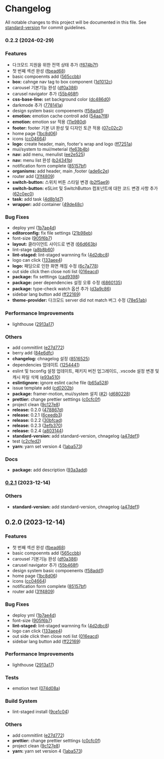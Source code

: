 # Changelog

All notable changes to this project will be documented in this file. See [standard-version](https://github.com/conventional-changelog/standard-version) for commit guidelines.

### 0.2.2 (2024-02-29)

### Features

-   다크모드 지원을 위한 전역 상태 추가 ([f674b7f](https://github.com/devxian96/devxian96.github.io/commit/f674b7f663b0572259a1822f237222bc6bc391de))
-   첫 번째 섹션 완성 ([fbead68](https://github.com/devxian96/devxian96.github.io/commit/fbead680e08c6bc3c8f8a019e05b12df28c844d1))
-   basic compoennts add ([565ccbb](https://github.com/devxian96/devxian96.github.io/commit/565ccbb86f68786eb8313617109fe1aecdac5dba))
-   **box:** cahnge nav tag to box component ([1d1012c](https://github.com/devxian96/devxian96.github.io/commit/1d1012c51f5b39412166d049dee0c941111ad18b))
-   carousel 기본기능 완성 ([df0a386](https://github.com/devxian96/devxian96.github.io/commit/df0a386a18274e5f98d9a01e9bffd8ad60c1624a))
-   carusel navigator 추가 ([55b468f](https://github.com/devxian96/devxian96.github.io/commit/55b468f77d5eed3cddb8bc3d0e5af6eb78809187))
-   **css-base-line:** set background color ([dc486d0](https://github.com/devxian96/devxian96.github.io/commit/dc486d0dc1139db2651348463ebb3bc019c8b48b))
-   darkmode 추가 ([778141a](https://github.com/devxian96/devxian96.github.io/commit/778141a87c0f40f5abba543a6b22a4693d847ce0))
-   design system basic compoenents ([f58add1](https://github.com/devxian96/devxian96.github.io/commit/f58add1b8665d348be76f81ab618f06268dce830))
-   **emotion:** emotion cache controll add ([54aa7f8](https://github.com/devxian96/devxian96.github.io/commit/54aa7f8b66f7cad1f5c70dedf673800c9cc51af4))
-   **emotion:** emotion ssr 적용 ([11e980d](https://github.com/devxian96/devxian96.github.io/commit/11e980d40299047db694ca475091a3a07aa085ce))
-   **footer:** footer 기본 UI 완성 및 디자인 토큰 적용 ([07c02c2](https://github.com/devxian96/devxian96.github.io/commit/07c02c20f22191e5bb4238856af2ce9427f70ac3))
-   home page ([1bc8d06](https://github.com/devxian96/devxian96.github.io/commit/1bc8d06396baae39a76bf1672aedf8834e0e2c3d))
-   icons ([cc04664](https://github.com/devxian96/devxian96.github.io/commit/cc046647baeb21cc7e7c443549009579f81e22d8))
-   **logo:** create header, main, footer's wrap and logo ([ff7251a](https://github.com/devxian96/devxian96.github.io/commit/ff7251aaa34b02976e09f7bfa8852e7cc4538014))
-   mui/system to mui/meterial ([fe63b4b](https://github.com/devxian96/devxian96.github.io/commit/fe63b4b775a679626bdb22ce46a3707fb3cbbc56))
-   **nav:** add menu, menulist ([ee2e525](https://github.com/devxian96/devxian96.github.io/commit/ee2e525eac700e426e5b92c211dbb4a13a3c3ea1))
-   **nav:** menu list 완성 ([b24341b](https://github.com/devxian96/devxian96.github.io/commit/b24341bfb7b1220f602fc2798915634a6cdd23b8))
-   notification form complete ([85157bf](https://github.com/devxian96/devxian96.github.io/commit/85157bfae32ee104b76ddfeae668f06a95832b4a))
-   **organisms:** add header, main ,footer ([ade6c2e](https://github.com/devxian96/devxian96.github.io/commit/ade6c2e21769633b4ad4eb2bf3af5cc10443eb5b))
-   router add ([31f4809](https://github.com/devxian96/devxian96.github.io/commit/31f48092520c8d78ee4970ab726b0593173c27eb))
-   **switch-button:** 스위치 버튼 스타일 변경 ([b2f5ae9](https://github.com/devxian96/devxian96.github.io/commit/b2f5ae943f705b5ad7afea6ce7eee35b8e1aa48b))
-   **switch-button:** eSLint 및 SwitchButton 컴포넌트에 대한 코드 변경 사항 추가 ([62c0ec0](https://github.com/devxian96/devxian96.github.io/commit/62c0ec07d7ef19f55b5121c407239a6cc416570b))
-   **task:** add task ([4d8b1d7](https://github.com/devxian96/devxian96.github.io/commit/4d8b1d7bce69df4bc69c54d4263ae10ace962187))
-   **wrapper:** add container ([49de48c](https://github.com/devxian96/devxian96.github.io/commit/49de48ce3e184ee828f5f59087478778e2992f13))

### Bug Fixes

-   deploy yml ([1b7ae4d](https://github.com/devxian96/devxian96.github.io/commit/1b7ae4dd66e4484bda85d4c29d83b8f692aab061))
-   **editorconfig:** fix file settings ([21b98eb](https://github.com/devxian96/devxian96.github.io/commit/21b98ebc9a4d130f32cad2aab3efb889a39d6f38))
-   font-size ([905f6b7](https://github.com/devxian96/devxian96.github.io/commit/905f6b7be153e008c6b30ec9c46b0e8eed6f7f2d))
-   **layout:** 클라이언트 사이드로 변경 ([66d663b](https://github.com/devxian96/devxian96.github.io/commit/66d663be366e1d075830ff4e354ece19df218e27))
-   lint-stage ([a8b8b60](https://github.com/devxian96/devxian96.github.io/commit/a8b8b60d0910501701167f209e92292ef238d225))
-   **lint-staged:** lint-staged warnning fix ([4d2dbc8](https://github.com/devxian96/devxian96.github.io/commit/4d2dbc878f4a1e1b9e52e17993c9b93de5c646b2))
-   logo can click ([133aee4](https://github.com/devxian96/devxian96.github.io/commit/133aee4640f67b5431886bfa662c4de175f81b33))
-   **logo:** 패딩으로 인한 화면 깨짐 수정 ([6c7a778](https://github.com/devxian96/devxian96.github.io/commit/6c7a7784111b55bb02e3166b45f3939e75c24169))
-   out side click then close noti list ([016eacd](https://github.com/devxian96/devxian96.github.io/commit/016eacdeaf889b7bf0c8d22faf79f69a36378360))
-   **package:** fix setttings ([cad9398](https://github.com/devxian96/devxian96.github.io/commit/cad9398ea124031833ab7d3852e1ee5fc203a2cc))
-   **package:** peer dependencies 설정 오류 수정 ([6860135](https://github.com/devxian96/devxian96.github.io/commit/6860135096b5d6248523663799bd5a30210d8613))
-   **package:** type-check watch 옵션 추가 ([d3a9c86](https://github.com/devxian96/devxian96.github.io/commit/d3a9c86c0dfd298ecef14ab07a50b16b9542b56e))
-   sidebar lang button add ([ff22169](https://github.com/devxian96/devxian96.github.io/commit/ff221699142c8b5f3042eee8cb864d7f684b287e))
-   **theme-provider:** 다크모드 server did not match 버그 수정 ([78e51ab](https://github.com/devxian96/devxian96.github.io/commit/78e51ab4d950ca3a040ceed0c5892f86487ff751))

### Performance Improvements

-   lighthouse ([2913a17](https://github.com/devxian96/devxian96.github.io/commit/2913a175654bb22027218120077649ae2a130a2a))

### Others

-   add commitlint ([e27d772](https://github.com/devxian96/devxian96.github.io/commit/e27d772632667e6dbe631f8a62a3aa705b8e04b9))
-   berry add ([84e6dfc](https://github.com/devxian96/devxian96.github.io/commit/84e6dfcc35412c6faf6cc26ebe560842f14d2f34))
-   **changelog:** chnagelog 설정 ([8516525](https://github.com/devxian96/devxian96.github.io/commit/85165253e58ac00532757178893a8f36ded6aa95))
-   dependencies 업데이트 ([1254441](https://github.com/devxian96/devxian96.github.io/commit/125444168373bcc0a1cac99fe257dd6e0a9c0b19))
-   eslint 및 tsconfig 설정 업데이트, 패키지 버전 업그레이드, .vscode 설정 변경 및 캐시 파일 삭제 ([e93a510](https://github.com/devxian96/devxian96.github.io/commit/e93a510c3cee32d0ac560b5c998ee1b834bdf6b3))
-   **eslintignore:** ignore eslint cache file ([b65a528](https://github.com/devxian96/devxian96.github.io/commit/b65a5285ce6a3e12455a9e4a3f4fb239857a0cc7))
-   issue template add ([cd0202b](https://github.com/devxian96/devxian96.github.io/commit/cd0202b5f365ef3db7ab28b8a98951683c75fbf3))
-   **package:** framer-motion, mui/system 설치 ([#2](https://github.com/devxian96/devxian96.github.io/issues/2)) ([d680228](https://github.com/devxian96/devxian96.github.io/commit/d680228f75e65347af6161227538ac1897723a60))
-   **prettier:** change prettier setttings ([c0cfc0f](https://github.com/devxian96/devxian96.github.io/commit/c0cfc0fc211d18a2294e9cf4705da5cdec2bbdf8))
-   project clean ([9c127e8](https://github.com/devxian96/devxian96.github.io/commit/9c127e8ca46a02830a217fd39f6c1069d76f830a))
-   **release:** 0.2.0 ([478867d](https://github.com/devxian96/devxian96.github.io/commit/478867d38202d147a1be2c01fd2cac26c0012d30))
-   **release:** 0.2.1 ([6ceedb3](https://github.com/devxian96/devxian96.github.io/commit/6ceedb321db69564c3cdb8747b6e46ff2cd533ff))
-   **release:** 0.2.2 ([30bfcad](https://github.com/devxian96/devxian96.github.io/commit/30bfcadbd4baa75f61170e515d61d4d0c511cb21))
-   **release:** 0.2.3 ([3efb370](https://github.com/devxian96/devxian96.github.io/commit/3efb3709c9488fddbb4ce23b58a67dbdfe042e9c))
-   **release:** 0.2.4 ([a803144](https://github.com/devxian96/devxian96.github.io/commit/a803144bdeded64b8218912082413349c7df7759))
-   **standard-version:** add standard-version, chnagelog ([a47def1](https://github.com/devxian96/devxian96.github.io/commit/a47def11329d6a43a4fdde1e2ff244aa4b76abf7))
-   test ([c2cfed2](https://github.com/devxian96/devxian96.github.io/commit/c2cfed23a7840d0ee923bbe805acda540ff05064))
-   **yarn:** yarn set version 4 ([1aba573](https://github.com/devxian96/devxian96.github.io/commit/1aba5738d54557b574c9dd58c6800782f1d53a9e))

### Docs

-   **package:** add description ([93a3add](https://github.com/devxian96/devxian96.github.io/commit/93a3add50d5a5ec0487ca1b792e05a94313ddcb4))

### [0.2.1](https://github.com/devxian96/devxian96.github.io/compare/v0.2.0...v0.2.1) (2023-12-14)

### Others

-   **standard-version:** add standard-version, chnagelog ([a47def1](https://github.com/devxian96/devxian96.github.io/commit/a47def11329d6a43a4fdde1e2ff244aa4b76abf7))

## 0.2.0 (2023-12-14)

### Features

-   첫 번째 섹션 완성 ([fbead68](https://github.com/devxian96/devxian96.github.io/commit/fbead680e08c6bc3c8f8a019e05b12df28c844d1))
-   basic compoennts add ([565ccbb](https://github.com/devxian96/devxian96.github.io/commit/565ccbb86f68786eb8313617109fe1aecdac5dba))
-   carousel 기본기능 완성 ([df0a386](https://github.com/devxian96/devxian96.github.io/commit/df0a386a18274e5f98d9a01e9bffd8ad60c1624a))
-   carusel navigator 추가 ([55b468f](https://github.com/devxian96/devxian96.github.io/commit/55b468f77d5eed3cddb8bc3d0e5af6eb78809187))
-   design system basic compoenents ([f58add1](https://github.com/devxian96/devxian96.github.io/commit/f58add1b8665d348be76f81ab618f06268dce830))
-   home page ([1bc8d06](https://github.com/devxian96/devxian96.github.io/commit/1bc8d06396baae39a76bf1672aedf8834e0e2c3d))
-   icons ([cc04664](https://github.com/devxian96/devxian96.github.io/commit/cc046647baeb21cc7e7c443549009579f81e22d8))
-   notification form complete ([85157bf](https://github.com/devxian96/devxian96.github.io/commit/85157bfae32ee104b76ddfeae668f06a95832b4a))
-   router add ([31f4809](https://github.com/devxian96/devxian96.github.io/commit/31f48092520c8d78ee4970ab726b0593173c27eb))

### Bug Fixes

-   deploy yml ([1b7ae4d](https://github.com/devxian96/devxian96.github.io/commit/1b7ae4dd66e4484bda85d4c29d83b8f692aab061))
-   font-size ([905f6b7](https://github.com/devxian96/devxian96.github.io/commit/905f6b7be153e008c6b30ec9c46b0e8eed6f7f2d))
-   **lint-staged:** lint-staged warnning fix ([4d2dbc8](https://github.com/devxian96/devxian96.github.io/commit/4d2dbc878f4a1e1b9e52e17993c9b93de5c646b2))
-   logo can click ([133aee4](https://github.com/devxian96/devxian96.github.io/commit/133aee4640f67b5431886bfa662c4de175f81b33))
-   out side click then close noti list ([016eacd](https://github.com/devxian96/devxian96.github.io/commit/016eacdeaf889b7bf0c8d22faf79f69a36378360))
-   sidebar lang button add ([ff22169](https://github.com/devxian96/devxian96.github.io/commit/ff221699142c8b5f3042eee8cb864d7f684b287e))

### Performance Improvements

-   lighthouse ([2913a17](https://github.com/devxian96/devxian96.github.io/commit/2913a175654bb22027218120077649ae2a130a2a))

### Tests

-   emotion test ([074d08a](https://github.com/devxian96/devxian96.github.io/commit/074d08a704fa41252d90fc9fb45466a187301c7a))

### Build System

-   lint-staged install ([9ce1c04](https://github.com/devxian96/devxian96.github.io/commit/9ce1c049a167ccfa60f1ff33c1ef38ca7968e87a))

### Others

-   add commitlint ([e27d772](https://github.com/devxian96/devxian96.github.io/commit/e27d772632667e6dbe631f8a62a3aa705b8e04b9))
-   **prettier:** change prettier setttings ([c0cfc0f](https://github.com/devxian96/devxian96.github.io/commit/c0cfc0fc211d18a2294e9cf4705da5cdec2bbdf8))
-   project clean ([9c127e8](https://github.com/devxian96/devxian96.github.io/commit/9c127e8ca46a02830a217fd39f6c1069d76f830a))
-   **yarn:** yarn set version 4 ([1aba573](https://github.com/devxian96/devxian96.github.io/commit/1aba5738d54557b574c9dd58c6800782f1d53a9e))
